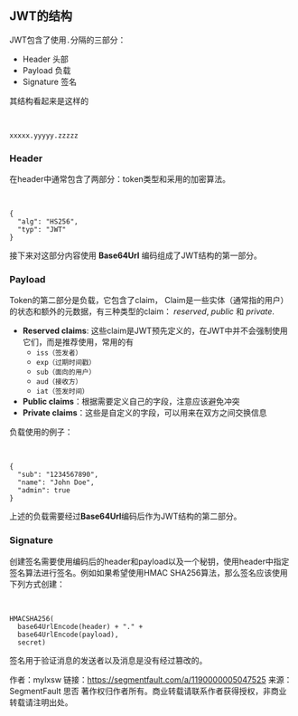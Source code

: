 ## JWT的结构

JWT包含了使用`.`分隔的三部分：

- Header 头部
- Payload 负载
- Signature 签名

其结构看起来是这样的

​                        

```
xxxxx.yyyyy.zzzzz
```

### Header

在header中通常包含了两部分：token类型和采用的加密算法。

​                        

```
{
  "alg": "HS256",
  "typ": "JWT"
}  
```

接下来对这部分内容使用 **Base64Url** 编码组成了JWT结构的第一部分。

### Payload

Token的第二部分是负载，它包含了claim， Claim是一些实体（通常指的用户）的状态和额外的元数据，有三种类型的claim： *reserved*, *public* 和 *private*.

- **Reserved claims**: 这些claim是JWT预先定义的，在JWT中并不会强制使用它们，而是推荐使用，常用的有 
  - `iss（签发者）`
  - `exp（过期时间戳）`
  -  `sub（面向的用户）`
  - `aud（接收方）`
  - `iat（签发时间）`
- **Public claims**：根据需要定义自己的字段，注意应该避免冲突
- **Private claims**：这些是自定义的字段，可以用来在双方之间交换信息

负载使用的例子：

​                        

```
{
  "sub": "1234567890",
  "name": "John Doe",
  "admin": true
}
```

上述的负载需要经过**Base64Url**编码后作为JWT结构的第二部分。

### Signature

创建签名需要使用编码后的header和payload以及一个秘钥，使用header中指定签名算法进行签名。例如如果希望使用HMAC SHA256算法，那么签名应该使用下列方式创建：

​                        

```
HMACSHA256(
  base64UrlEncode(header) + "." +
  base64UrlEncode(payload),
  secret)  
```

签名用于验证消息的发送者以及消息是没有经过篡改的。

作者：mylxsw
        链接：https://segmentfault.com/a/1190000005047525
        来源：SegmentFault 思否
        著作权归作者所有。商业转载请联系作者获得授权，非商业转载请注明出处。